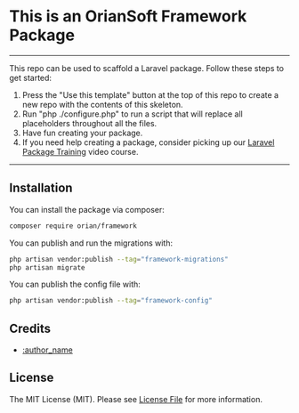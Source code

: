 # This is an OrianSoft Framework Package


---
This repo can be used to scaffold a Laravel package. Follow these steps to get started:

1. Press the "Use this template" button at the top of this repo to create a new repo with the contents of this skeleton.
2. Run "php ./configure.php" to run a script that will replace all placeholders throughout all the files.
3. Have fun creating your package.
4. If you need help creating a package, consider picking up our <a href="https://laravelpackage.training">Laravel Package Training</a> video course.
---


## Installation

You can install the package via composer:

```bash
composer require orian/framework
```

You can publish and run the migrations with:

```bash
php artisan vendor:publish --tag="framework-migrations"
php artisan migrate
```

You can publish the config file with:

```bash
php artisan vendor:publish --tag="framework-config"
```

## Credits

- [:author_name](https://github.com/comusbala96)

## License

The MIT License (MIT). Please see [License File](LICENSE.md) for more information.
